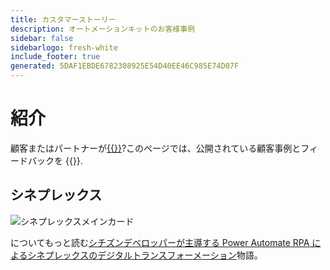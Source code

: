 ```yaml
---
title: カスタマーストーリー
description: オートメーションキットのお客様事例
sidebar: false
sidebarlogo: fresh-white
include_footer: true
generated: 5DAF1EBDE6782308925E54D40EE46C985E74D07F
---
```


# 紹介

顧客またはパートナーが[{{<product-name>}}](https://aka.ms/ak4pp)?このページでは、公開されている顧客事例とフィードバックを {{<product-name>}}.

## シネプレックス

![シネプレックスメインカード](https://msflowblogscdn.azureedge.net/wp-content/uploads/2022/09/Cieneplex-Main-Card.jpg)

についてもっと読む[シチズンデベロッパーが主導する Power Automate RPA によるシネプレックスのデジタルトランスフォーメーション](https://powerautomate.microsoft.com/blog/cineplex-digital-transformation-with-power-automate-rpa-led-by-citizen-developers/)物語。
